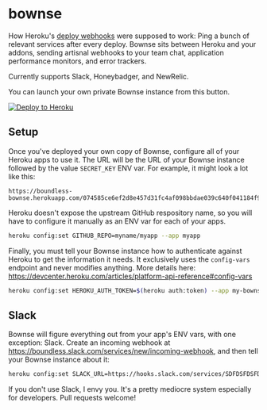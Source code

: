 # bownse
How Heroku's [deploy webhooks](https://devcenter.heroku.com/articles/deploy-hooks#http-post-hook) were supposed to work: Ping a bunch of relevant services after every deploy. Bownse sits between Heroku and your addons, sending artisnal webhooks to your team chat, application performance monitors, and error trackers.

Currently supports Slack, Honeybadger, and NewRelic.

You can launch your own private Bownse instance from this button.

[![Deploy to Heroku](https://www.herokucdn.com/deploy/button.png)](https://heroku.com/deploy)

## Setup

Once you've deployed your own copy of Bownse, configure all of your Heroku apps to use it. The URL will be the URL of your Bownse instance followed by the value `SECRET_KEY` ENV var. For example, it might look a lot like this:

```
https://boundless-bownse.herokuapp.com/074585ce6ef2d8e457d31fc4af098bbdae039c640f041184f9b2488d60e19012
```

Heroku doesn't expose the upstream GitHub respository name, so you will have to configure it manually as an ENV var for each of your apps.

```bash
heroku config:set GITHUB_REPO=myname/myapp --app myapp
```

Finally, you must tell your Bownse instance how to authenticate against Heroku to get the information it needs. It exclusively uses the `config-vars` endpoint and never modifies anything. More details here: https://devcenter.heroku.com/articles/platform-api-reference#config-vars

```bash
heroku config:set HEROKU_AUTH_TOKEN=$(heroku auth:token) --app my-bownse-instance
```

## Slack

Bownse will figure everything out from your app's ENV vars, with one exception: Slack. Create an incoming webhook at https://boundless.slack.com/services/new/incoming-webhook, and then tell your Bownse instance about it:

```bash
heroku config:set SLACK_URL=https://hooks.slack.com/services/SDFDSFDSFDSF/SDFSDFDSFDSF/SDFDSFDSFSDFDSFDFD --app my-bownse-instance
```

If you don't use Slack, I envy you. It's a pretty mediocre system especially for developers. Pull requests welcome!
